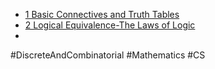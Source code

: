 - [1 Basic Connectives and Truth Tables](Basic%20Connectives%20and%20Truth%20Tables.md)
- [2 Logical Equivalence-The Laws of Logic](Logical%20Equivalence-The%20Laws%20of%20Logic.md)
- 

#DiscreteAndCombinatorial #Mathematics #CS 